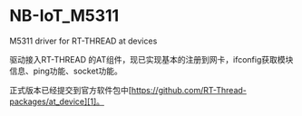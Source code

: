 # NB-IoT_M5311
M5311 driver for RT-THREAD at devices

驱动接入RT-THREAD 的AT组件，现已实现基本的注册到网卡，ifconfig获取模块信息、ping功能、socket功能。

正式版本已经提交到官方软件包中[https://github.com/RT-Thread-packages/at_device][1]。

[1]: https://github.com/RT-Thread-packages/at_device